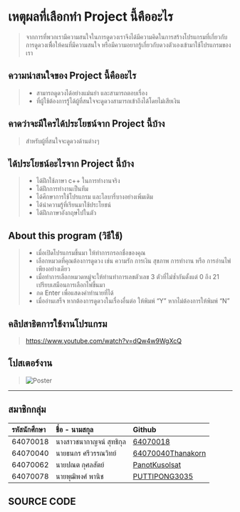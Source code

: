# **เหตุผลที่เลือกทำ Project นี้คืออะไร**
> จากการที่พวกเรามีความสนใจในการดูดวงเราจึงได้มีความคิดในการสร้างโปรแกรมที่เกี่ยวกับการดูดวงเพิื่อให้คนที่มีความสนใจ หรือมีความอยากรู้เกี่ยวกับดวงตัวเองเข้ามาใช้โปรแกรมของเรา


## **ความน่าสนใจของ Project นี้คืออะไร**
> * สามารถดูดวงได้อย่างแม่นยำ และสามารถตอบเรื่อง
> * ที่ผู้ใช้ต้องการรู้ได้ผู้ที่สนใจจะดูดวงสามารถเข้าถึงได้โดยไม่เสียเงิน

## **คาดว่าจะมีใครได้ประโยชน์จาก Project นี้บ้าง**
> สำหรับผู้ที่สนใจจะดูดวงด้านต่างๆ

## **ได้ประโยชน์อะไรจาก Project นี้บ้าง**
> * ได้ฝึกใช้ภาษา c++ ในการทำงานจริง
> * ได้ฝึกการทำงานเป็นทีม
> * ได้ศีกษาการใช้โปรแกรม และไลบารี่บางอย่างเพิ่มเติม
> * ได้นำความรู้ที่เรียนมาใช้ประโยชน์
> * ได้ฝึกภาษาอังกฤษไปในตัว

## **About this program (วิธีใช้)**
> * เมื่อเปิดโปรแกรมขึ้นมา ให้ทำการกรอกชื่อของคุณ
> * เลือกหมวดที่คุณต้องการดูดวง เช่น ความรัก การเงิน สุขภาพ การทำงาน หรือ การอ่านไพ่เพียงอย่างเดียว
> * เมื่อทำการเลือกหมวดหมู่จะให้ท่านทำการเลขตัวเลข 3 ตัวที่ไม่ซ้ำกันตั้งแต่ 0 ถึง 21 เปรียบเสมือนการเลือกไพ่ขึ้นมา
> * กด Enter เพื่อแสดงคำทำนายที่ได้
> * เมื่ออ่านเสร็จ หากต้องการดูดวงในเรื่องอื่นต่อ ให้พิมพ์ “Y” หากไม่ต้องการให้พิมพ์ “N”


## คลิปสาธิตการใช้งานโปรแกรม
> https://www.youtube.com/watch?v=dQw4w9WgXcQ

## โปสเตอร์งาน

> ![Poster](https://user-images.githubusercontent.com/88476014/165574209-94266c48-e160-4742-97b3-1017204dd6e0.png)

---
## สมาชิกกลุ่ม
| รหัสนักศึกษา| ชื่อ - นามสกุล |    Github    |
| :---         |     :---      |          :--- |
| 64070018   |นางสาวชนากาญจน์ สุทธิกุล     | [64070018](https://github.com/64070018) |
| 64070040   |นายธนกร ศรีวรรณวิทย์     | [64070040Thanakorn](https://github.com/64070040Thanakorn) |
| 64070062   |นายปณต กุศลสัตย์     | [PanotKusolsat](https://github.com/PanotKusolsat)  |
| 64070078   |นายพุฒิพงศ์  พานิช     | [PUTTIPONG3035](https://github.com/PUTTIPONG3035)  |

## SOURCE CODE
